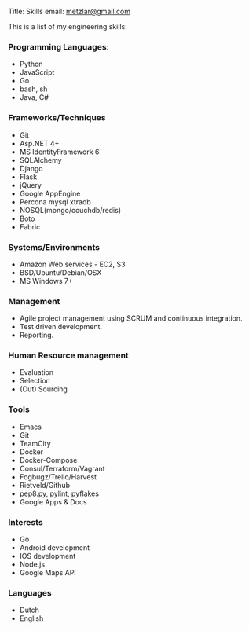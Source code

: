 Title: Skills
email: metzlar@gmail.com

This is a list of my engineering skills:

### Programming Languages:

 *  Python
 *  JavaScript
 *  Go
 *  bash, sh
 *  Java, C#

### Frameworks/Techniques

* Git
* Asp.NET 4+
* MS IdentityFramework 6
* SQLAlchemy
* Django
* Flask
* jQuery
* Google AppEngine
* Percona mysql xtradb
* NOSQL(mongo/couchdb/redis)
* Boto
* Fabric

### Systems/Environments

* Amazon Web services - EC2, S3
* BSD/Ubuntu/Debian/OSX
* MS Windows 7+

### Management

* Agile project management using SCRUM and continuous integration.
* Test driven development.
* Reporting.

### Human Resource management

* Evaluation
* Selection
* (Out) Sourcing

### Tools

* Emacs
* Git
* TeamCity
* Docker
* Docker-Compose
* Consul/Terraform/Vagrant
* Fogbugz/Trello/Harvest
* Rietveld/Github
* pep8.py, pylint, pyflakes
* Google Apps & Docs

### Interests

* Go
* Android development
* IOS development
* Node.js
* Google Maps API

### Languages

* Dutch 
* English
